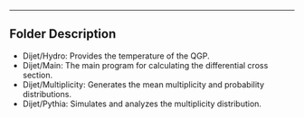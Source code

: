 ------------------------------------------------------------
Folder Description
------------------------------------------------------------
- Dijet/Hydro: Provides the temperature of the QGP.
- Dijet/Main: The main program for calculating the differential cross section.
- Dijet/Multiplicity: Generates the mean multiplicity and probability distributions.
- Dijet/Pythia: Simulates and analyzes the multiplicity distribution.
